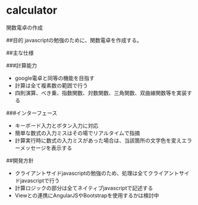 # calculator
関数電卓の作成

##目的
javascriptの勉強のために、関数電卓を作成する。

##主な仕様

###計算能力
* google電卓と同等の機能を目指す  
* 計算は全て複素数の範囲で行う  
* 四則演算、べき乗、指数関数、対数関数、三角関数、双曲線関数等を実装する  

###インターフェース
* キーボード入力とボタン入力に対応  
* 簡単な数式の入力ミスはその場でリアルタイムで指摘  
* 計算実行時に数式の入力ミスがあった場合は、当該箇所の文字色を変えエラーメッセージを表示する  

##開発方針
* クライアントサイドjavascriptの勉強のため、処理は全てクライアントサイドjavascriptで行う  
* 計算ロジックの部分は全てネイティブjavascriptで記述する  
* Viewとの連携にAngularJSやBootstrapを使用するかは検討中  
